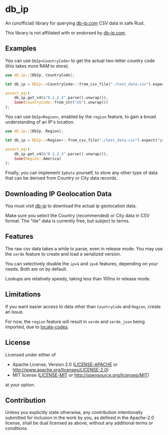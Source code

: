 # db_ip

An (unofficial) library for querying [db-ip.com](https://db-ip.com/) CSV data in safe Rust.

This library is not affiliated with or endorsed by [db-ip.com](https://db-ip.com/).

## Examples

You can use `DbIp<CountryCode>` to get the actual two-letter country code (this takes more RAM to store).

```rust
use db_ip::{DbIp, CountryCode};

let db_ip = DbIp::<CountryCode>::from_csv_file("./test_data.csv").expect("you must download data.csv");

assert_eq!(
    db_ip.get_v4(&"0.1.2.3".parse().unwrap()),
    Some(CountryCode::from_str("US").unwrap())
);
```

You can use `DbIp<Region>`, enabled by the `region` feature, to gain a broad understanding of an IP's location.

```rust
use db_ip::{DbIp, Region};

let db_ip = DbIp::<Region>::from_csv_file("./test_data.csv").expect("you must download data.csv");

assert_eq!(
    db_ip.get_v4(&"0.1.2.3".parse().unwrap()),
    Some(Region::America)
);
```

Finally, you can implement `IpData` yourself, to store any other type of data that can be derived from Country or
City data records.

## Downloading IP Geolocation Data

You must visit [db-ip](https://db-ip.com/db/download/ip-to-country-lite) to download the actual ip geolocation data.

Make sure you select the Country (recommended) or City data in CSV format. The "lite" data is currently free, but subject to terms.

## Features

The raw csv data takes a while to parse, even in release mode. You may use
the `serde` feature to create and load a serialized version.

You can selectively disable the `ipv4` and `ipv6` features, depending on your needs. Both are
on by default.

Lookups are relatively speedy, taking less than 100ns in release mode.

## Limitations

If you want easier access to data other than `CountryCode` and `Region`, create an issue.

For now, the `region` feature will result in `serde` and `serde_json` being imported, due to [locale-codes](https://github.com/johnstonskj/locale-codes).

## License

Licensed under either of

 * Apache License, Version 2.0
   ([LICENSE-APACHE](LICENSE-APACHE) or http://www.apache.org/licenses/LICENSE-2.0)
 * MIT license
   ([LICENSE-MIT](LICENSE-MIT) or http://opensource.org/licenses/MIT)

at your option.

## Contribution

Unless you explicitly state otherwise, any contribution intentionally submitted
for inclusion in the work by you, as defined in the Apache-2.0 license, shall be
dual licensed as above, without any additional terms or conditions.
